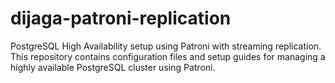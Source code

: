 # dijaga-patroni-replication
PostgreSQL High Availability setup using Patroni with streaming replication.  This repository contains configuration files and setup guides for managing  a highly available PostgreSQL cluster using Patroni.
